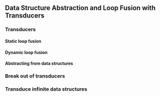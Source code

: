 ## Data Structure Abstraction and Loop Fusion with Transducers

### Transducers

#### Static loop fusion

#### Dynamic loop fusion

#### Abstracting from data structures

### Break out of transducers

### Transduce infinite data structures
